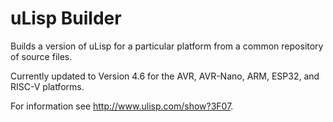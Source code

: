 # uLisp Builder
Builds a version of uLisp for a particular platform from a common repository of source files.

Currently updated to Version 4.6 for the AVR, AVR-Nano, ARM, ESP32, and RISC-V platforms.

For information see http://www.ulisp.com/show?3F07.
